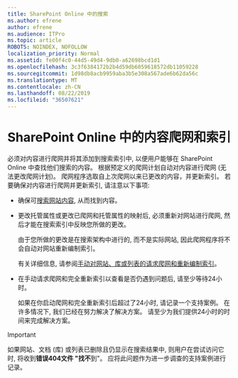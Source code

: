 ```yaml
---
title: SharePoint Online 中的搜索
ms.author: efrene
author: efrene
ms.audience: ITPro
ms.topic: article
ROBOTS: NOINDEX, NOFOLLOW
localization_priority: Normal
ms.assetid: fe00f4c0-44d5-49d4-9db0-a62698bcd1d1
ms.openlocfilehash: 3c3f6384172b2b4d59db6059618572db11059228
ms.sourcegitcommit: 1d98db8acb9959aba3b5e308a567ade6b62da56c
ms.translationtype: MT
ms.contentlocale: zh-CN
ms.lasthandoff: 08/22/2019
ms.locfileid: "36507621"
---
```

# <a name="content-crawling-and-indexing-in-sharepoint-online"></a>SharePoint Online 中的内容爬网和索引

必须对内容进行爬网并将其添加到搜索索引中, 以便用户能够在 SharePoint Online 中查找他们搜索的内容。 根据预定义的爬网计划自动对内容进行爬网 (无法更改爬网计划)。 爬网程序选取自上次爬网以来已更改的内容，并更新索引。 若要确保对内容进行爬网并更新索引, 请注意以下事项:

- 确保可[搜索网站内容](https://docs.microsoft.com/sharepoint/make-site-content-searchable), 从而找到内容。

- 更改托管属性或更改已爬网和托管属性的映射后, 必须重新对网站进行爬网, 然后才能在搜索索引中反映您所做的更改。 

    由于您所做的更改是在搜索架构中进行的, 而不是实际网站, 因此爬网程序将不会自动对网站重新编制索引。 

    有关详细信息, 请参阅[手动对网站、库或列表的请求爬网和重新编制索引](https://docs.microsoft.com/sharepoint/crawl-site-conten)。

- 在手动请求爬网和完全重新索引以查看是否仍遇到问题后, 请至少等待24小时。 

    如果在你启动爬网和完全重新索引后超过了24小时, 请记录一个支持案例。 在许多情况下, 我们已经在努力解决了解决方案。 请至少为我们提供24小时的时间来完成解决方案。

> [!IMPORTANT]
> 如果网站、文档 (库) 或列表已删除且仍显示在搜索结果中, 则用户在尝试访问它时, 将收到**错误404文件 "找不**到"。 应将此问题作为进一步调查的支持案例进行记录。 



